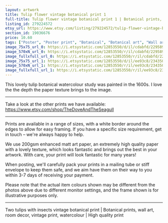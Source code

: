 ```yaml
---
layout: artwork
title: Tulip flower vintage botanical print 1 
full-title: Tulip flower vintage botanical print 1 | Botanical prints, wall art, room decor, vintage print, watercolour, spring | High quality print
listing_id: 279224572
etsy_url: https://www.etsy.com/listing/279224572/tulip-flower-vintage-botanical-print-1?utm_source=ds&utm_medium=api&utm_campaign=api
section_id: 19036676
price: 10.60
tags: ["Poster", "Poster print", "Botanical", "Botanical art", "Wall art", "Botanical poster", "Vintage", "Plant", "Watercolour", "Tulip", "Insects", "Flower"]
image_75x75_url_0: https://i.etsystatic.com/12853550/d/il/cdabfd/2295893708/il_75x75.2295893708_2o5t.jpg?version=0
image_570xN_url_0: https://i.etsystatic.com/12853550/r/il/cdabfd/2295893708/il_570xN.2295893708_2o5t.jpg
image_fullxfull_url_0: https://i.etsystatic.com/12853550/r/il/cdabfd/2295893708/il_fullxfull.2295893708_2o5t.jpg
image_75x75_url_1: https://i.etsystatic.com/12853550/d/il/ee93c8/2343502553/il_75x75.2343502553_tm40.jpg?version=0
image_570xN_url_1: https://i.etsystatic.com/12853550/r/il/ee93c8/2343502553/il_570xN.2343502553_tm40.jpg
image_fullxfull_url_1: https://i.etsystatic.com/12853550/r/il/ee93c8/2343502553/il_fullxfull.2343502553_tm40.jpg
---
```

This lovely tulip botanical watercolour study was painted in the 1600s. I love the the depth the paper texture brings to the image.

---

Take a look at the other prints we have available:
https://www.etsy.com/shop/TheDoveAndTheSeagull

---

Prints are available in a range of sizes, with a white border around the edges to allow for easy framing. If you have a specific size requirement, get in touch – we&#39;re always happy to help.

We use 200gsm enhanced matt art paper, an extremely high quality paper with a lovely texture, which looks fantastic and brings out the best in your artwork. With care, your print will look fantastic for many years!

When posting, we&#39;ll carefully pack your prints in a mailing tube or stiff envelope to keep them safe, and we aim have them on their way to you within 3-7 days of receiving your payment.

Please note that the actual item colours shown may be different from the photos above due to different monitor settings, and the frame shown is for illustrative purposes only.

---

Two tulips with insects vintage botanical print | Botanical prints, wall art, room decor, vintage print, watercolour | High quality print
